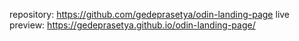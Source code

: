 repository: https://github.com/gedeprasetya/odin-landing-page 
live preview: https://gedeprasetya.github.io/odin-landing-page/ 
